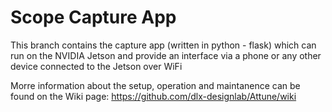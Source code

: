 # Scope Capture App

This branch contains the capture app (written in python - flask) which can run on the NVIDIA Jetson and provide an interface via a phone or any other device connected to the Jetson over WiFi

Morre information about the setup, operation and maintanence can be found on the Wiki page: https://github.com/dlx-designlab/Attune/wiki

